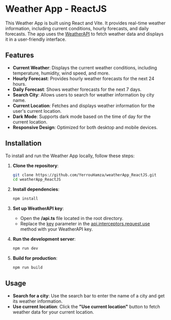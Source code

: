 # Weather App - ReactJS

This Weather App is built using React and Vite. It provides real-time weather information, including current conditions, hourly forecasts, and daily forecasts. The app uses the [WeatherAPI](https://www.weatherapi.com/) to fetch weather data and displays it in a user-friendly interface.

## Features

- **Current Weather**: Displays the current weather conditions, including temperature, humidity, wind speed, and more.
- **Hourly Forecast**: Provides hourly weather forecasts for the next 24 hours.
- **Daily Forecast**: Shows weather forecasts for the next 7 days.
- **Search City**: Allows users to search for weather information by city name.
- **Current Location**: Fetches and displays weather information for the user's current location.
- **Dark Mode**: Supports dark mode based on the time of day for the current location.
- **Responsive Design**: Optimized for both desktop and mobile devices.

## Installation

To install and run the Weather App locally, follow these steps:

1. **Clone the repository**:

   ```sh
   git clone https://github.com/YerrouHamza/weatherApp_ReactJS.git
   cd weatherApp_ReactJS
   ```

2. **Install dependencies**:

   ```sh
   npm install
   ```

3. **Set up WeatherAPI key**:

   - Open the **/api.ts** file located in the root directory.
   - Replace the [key](http://_vscodecontentref_/1) parameter in the [api.interceptors.request.use](http://_vscodecontentref_/2) method with your WeatherAPI key.

4. **Run the development server**:

   ```sh
   npm run dev
   ```

5. **Build for production**:

   ```sh
   npm run build
   ```

## Usage

- **Search for a city**: Use the search bar to enter the name of a city and get its weather information.
- **Use current location**: Click the **"Use current location"** button to fetch weather data for your current location.
